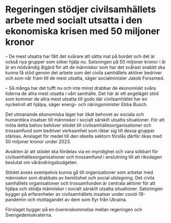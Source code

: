 # Regeringen stödjer civilsamhällets arbete med socialt utsatta i den ekonomiska krisen med 50 miljoner kronor

– De mest utsatta har fått det svårare att sätta mat på bordet och det är också nya grupper som söker hjälp nu. Satsningen på 50 miljoner kronor i år är en nödvändig åtgärd för att de människor som har det svårast snabbt ska kunna få stöd genom det arbete som det civila samhällets aktörer bedriver och som når fram till de mest utsatta, säger socialminister Jakob Forssmed.

– Så många har det tufft nu och inte minst drabbar de ekonomiskt svåra tiderna de allra mest utsatta i vårt samhälle. Det här är ett angeläget stöd som kommer de allra mest utsatta till godo där civilsamhället har en nyckelroll att hjälpa, säger energi- och näringsminister Ebba Busch.

Det utmanande ekonomiska läget har ökat behovet av sociala och humanitära insatser till människor i socialt särskilt utsatta situationer. För att möta detta behov behöver stödet till civilsamhällesorganisationer och trossamfund som bedriver verksamhet som riktar sig till dessa grupper stärkas. Anslaget för medel till den ideella sektorn förslås därför ökas med 50 miljoner kronor under 2023.

Avsikten är att stödet ska fördelas via en myndighet och vara sökbart för civilsamhällesorganisationer och trossamfund i anslutning till att riksdagen beslutat om vårändringsbudgeten.

Stödet avses exempelvis kunna gå till organisationer som arbetar med människor som drabbats av hemlöshet och social utslagning. Det civila samhällets organisationer och trossamfunden är centrala aktörer för att hjälpa och stödja människor i socialt särskilt utsatta situationer. Satsningen bygger på erfarenheter av civilsamhällets insatser under covid-19-pandemin och mottagandet av dem som flyr från Ukraina.

Förslaget bygger på en överenskommelse mellan regeringen och Sverigedemokraterna.
